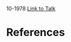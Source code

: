 

10-1978
[Link to Talk](https://www.churchofjesuschrist.org/study/general-conference/1978/10/saturday-morning-session?lang=eng)



# References
